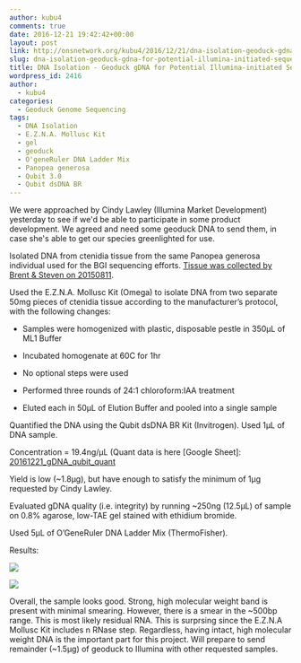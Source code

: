 ```yaml
---
author: kubu4
comments: true
date: 2016-12-21 19:42:42+00:00
layout: post
link: http://onsnetwork.org/kubu4/2016/12/21/dna-isolation-geoduck-gdna-for-potential-illumina-initiated-sequencing-project/
slug: dna-isolation-geoduck-gdna-for-potential-illumina-initiated-sequencing-project
title: DNA Isolation - Geoduck gDNA for Potential Illumina-initiated Sequencing Project
wordpress_id: 2416
author:
  - kubu4
categories:
  - Geoduck Genome Sequencing
tags:
  - DNA Isolation
  - E.Z.N.A. Mollusc Kit
  - gel
  - geoduck
  - O'geneRuler DNA Ladder Mix
  - Panopea generosa
  - Qubit 3.0
  - Qubit dsDNA BR
---
```


We were approached by Cindy Lawley (Illumina Market Development) yesterday to see if we'd be able to participate in some product development. We agreed and need some geoduck DNA to send them, in case she's able to get our species greenlighted for use.

Isolated DNA from ctenidia tissue from the same Panopea generosa individual used for the BGI sequencing efforts. [Tissue was collected by Brent & Steven on 20150811](http://onsnetwork.org/halfshell/2015/08/11/big-day-big-clam/).

Used the E.Z.N.A. Mollusc Kit (Omega) to isolate DNA from two separate 50mg pieces of ctenidia tissue according to the manufacturer’s protocol, with the following changes:




    
  * Samples were homogenized with plastic, disposable pestle in 350μL of ML1 Buffer

    
  * Incubated homogenate at 60C for 1hr

    
  * No optional steps were used

    
  * Performed three rounds of 24:1 chloroform:IAA treatment

    
  * Eluted each in 50μL of Elution Buffer and pooled into a single sample



Quantified the DNA using the Qubit dsDNA BR Kit (Invitrogen). Used 1μL of DNA sample.

Concentration = 19.4ng/μL (Quant data is here [Google Sheet]: [20161221_gDNA_qubit_quant](https://docs.google.com/spreadsheets/d/1DUiC0GsbBX1wsxAsAWh2_WV5wh8EwKNeELmqljlumCw/edit?usp=sharing)

Yield is low (~1.8μg), but have enough to satisfy the minimum of 1μg requested by Cindy Lawley.

Evaluated gDNA quality (i.e. integrity) by running ~250ng (12.5μL) of sample on 0.8% agarose, low-TAE gel stained with ethidium bromide.

Used 5μL of O’GeneRuler DNA Ladder Mix (ThermoFisher).



Results:



[![](https://github.com/sr320/LabDocs/blob/master/protocols/Commercial_Protocols/ThermoFisher_OgeneRuler_DNA_Ladder_Mix_F100439.jpg?raw=true)](https://github.com/sr320/LabDocs/blob/master/protocols/Commercial_Protocols/ThermoFisher_OgeneRuler_DNA_Ladder_Mix_F100439.jpg?raw=true)



[![](http://eagle.fish.washington.edu/Arabidopsis/20161221_gel_geoduck_gDNA.jpg)](http://eagle.fish.washington.edu/Arabidopsis/20161221_gel_geoduck_gDNA.jpg)





Overall, the sample looks good. Strong, high molecular weight band is present with minimal smearing. However, there is a smear in the ~500bp range. This is most likely residual RNA. This is surprsing since the E.Z.N.A Mollusc Kit includes n RNase step. Regardless, having intact, high molecular weight DNA is the important part for this project. Will prepare to send remainder (~1.5μg) of geoduck to Illumina with other requested samples.
